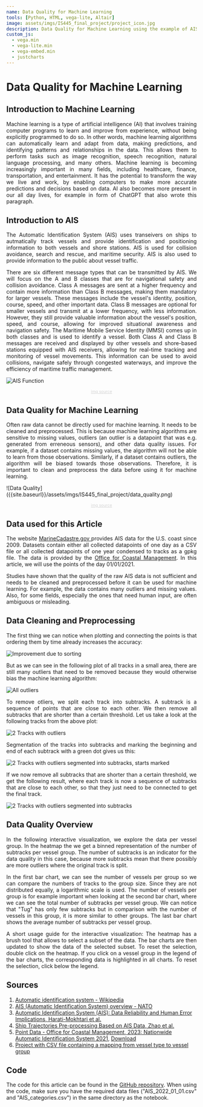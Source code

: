 ```yaml
---
name: Data Quality for Machine Learning
tools: [Python, HTML, vega-lite, Altair]
image: assets/imgs/IS445_final_project/project_icon.jpg
description: Data Quality for Machine Learning using the example of AIS data.
custom_js:
  - vega.min
  - vega-lite.min
  - vega-embed.min
  - justcharts
---
```


# Data Quality for Machine Learning

## Introduction to Machine Learning
<p align="justify">Machine learning is a type of artificial intelligence (AI) that involves training computer programs to learn and improve from experience, without being explicitly programmed to do so. In other words, machine learning algorithms can automatically learn and adapt from data, making predictions, and identifying patterns and relationships in the data. This allows them to perform tasks such as image recognition, speech recognition, natural language processing, and many others. Machine learning is becoming increasingly important in many fields, including healthcare, finance, transportation, and entertainment. It has the potential to transform the way we live and work, by enabling computers to make more accurate predictions and decisions based on data. AI also becomes more present in our all day lives, for example in form of ChatGPT that also wrote this paragraph.</p>

## Introduction to AIS
<p align="justify">The Automatic Identification System (AIS) uses transeivers on ships to autmatically track vessels and provide identification and positioning information to both vessels and shore stations. AIS is used for collision avoidance, search and rescue, and maritime security. AIS is also used to provide information to the public about vessel traffic.</p>

<p align="justify">There are six different message types that can be transmitted by AIS. We will focus on the A and B classes that are for navigational safety and collision avoidance. Class A messages are sent at a higher frequency and contain more information than Class B messages, making them mandatory for larger vessels. These messages include the vessel's identity, position, course, speed, and other important data. Class B messages are optional for smaller vessels and transmit at a lower frequency, with less information. However, they still provide valuable information about the vessel's position, speed, and course, allowing for improved situational awareness and navigation safety. The Maritime Mobile Service Identity (MMSI) comes up in both classes and is used to identify a vessel. Both Class A and Class B messages are received and displayed by other vessels and shore-based stations equipped with AIS receivers, allowing for real-time tracking and monitoring of vessel movements. This information can be used to avoid collisions, navigate safely through congested waterways, and improve the efficiency of maritime traffic management.</p>

![AIS Function]({{site.baseurl}}/assets/imgs/IS445_final_project/ais_function.jpg)
<p align="center"><a href="https://www.seereisenportal.de/fileadmin/user_upload/satellite-ais-.jpg" style="color:lightgray;test-align:center;font-size:8pt">img source</a></p>

## Data Quality for Machine Learning
<p align="justify">Often raw data cannot be directly used for machine learning. It needs to be cleaned and preprocessed. This is because machine learning algorithms are sensitive to missing values, outliers (an outlier is a datapoint that was e.g. generated from erreneous sensors), and other data quality issues. For example, if a dataset contains missing values, the algorithm will not be able to learn from those observations. Similarly, if a dataset contains outliers, the algorithm will be biased towards those observations. Therefore, it is important to clean and preprocess the data before using it for machine learning.</p>
![Data Quality]({{site.baseurl}}/assets/imgs/IS445_final_project/data_quality.png)
<p align="center"><a href="https://healthinstitute.illinois.edu/connect/news/berd-tips-dimensions-of-data-quality" style="color:lightgray;test-align:center;font-size:8pt">img source</a></p>

## Data used for this Article
<p align="justify">The website <a href="https://marinecadastre.gov/ais/"> MarineCadastre.gov </a> provides AIS data for the U.S. coast since 2009. Datasets contain either all collected datapoints of one day as a CSV file or all collected datapoints of one year condensed to tracks as a gpkg file. The data is provided by the <a href="https://coast.noaa.gov">Office for Coastal Management</a>. In this article, we will use the points of the day 01/01/2021.</p>

<p align="justify">Studies have shown that the quality of the raw AIS data is not sufficient and needs to be cleaned and preprocessed before it can be used for machine learning. For example, the data contains many outliers and missing values. Also, for some fields, especially the ones that need human input, are often ambiguous or misleading.</p>

## Data Cleaning and Preprocessing
<p align="justify">The first thing we can notice when plotting and connecting the points is that ordering them by time already increases the accuracy:</p>

![Improvement due to sorting]({{site.baseurl}}/assets/imgs/IS445_final_project/sorting_improve.png)

<p align="justify">But as we can see in the following plot of all tracks in a small area, there are still many outliers that need to be removed because they would otherwise bias the machine learning algorithm:</p>

![All outliers]({{site.baseurl}}/assets/imgs/IS445_final_project/all_outliers.png)

<p align="justify">To remove otliers, we split each track into subtracks. A subtrack is a sequence of points that are close to each other. We then remove all subtracks that are shorter than a certain threshold. Let us take a look at the following tracks from the above plot:</p>

![2 Tracks with outliers]({{site.baseurl}}/assets/imgs/IS445_final_project/2_outliers.png)

<p align="justify">Segmentation of the tracks into subtracks and marking the beginning and end of each subtrack with a green dot gives us this:</p>

![2 Tracks with outliers segmented into subtracks, starts marked]({{site.baseurl}}/assets/imgs/IS445_final_project/2_outliers_segmented_points.png)

<p align="justify">If we now remove all subtracks that are shorter than a certain threshold, we get the following result, where each track is now a sequence of subtracks that are close to each other, so that they just need to be connected to get the final track.</p>

![2 Tracks with outliers segmented into subtracks]({{site.baseurl}}/assets/imgs/IS445_final_project/2_outliers_segmented.png)

## Data Quality Overview
<p align="justify">In the following interactive visualization, we explore the data per vessel group. In the heatmap the we get a binned representation of the number of subtracks per vessel group. The number of subtracks is an indicator for the data quality in this case, because more subtracks mean that there possibly are more outliers where the original track is split.</p>

<p align="justify">In the first bar chart, we can see the number of vessels per group so we can compare the numbers of tracks to the group size. Since they are not distributed equally, a logarithmic scale is used. The number of vessels per group is for example important when looking at the second bar chart, where we can see the total number of subtracks per vessel group. We can notice that "Tug" has only few subtracks but in comparison with the number of vessels in this group, it is more similar to other groups. The last bar chart shows the average number of subtracks per vessel group.</p>

<vegachart schema-url="{{ site.baseurl }}/assets/json/is445_final_project/ais_data_quality_dashboard.json" style="width: 100%;text-align: center"></vegachart>

<p align="justify">A short usage guide for the interactive visualization: The heatmap has a brush tool that allows to select a subset of the data. The bar charts are then updated to show the data of the selected subset. To reset the selection, double click on the heatmap. If you click on a vessel group in the legend of the bar charts, the corresponding data is highlighted in all charts. To reset the selection, click below the legend.</p>

## Sources
1. [Automatic identification system - Wikipedia](https://en.wikipedia.org/wiki/Automatic_identification_system#:~:text=AIS%20was%20developed%20in%20the,range%20identification%20and%20tracking%20network.)
2. [AIS (Automatic Identification System) overview - NATO](https://shipping.nato.int/nsc/operations/news/2021/ais-automatic-identification-system-overview)
3. [Automatic Identification System (AIS): Data Reliability and Human Error Implications, Harati-Mokhtari et al.](https://doi.org/10.1017/S0373463307004298)
4. [Ship Trajectories Pre-processing Based on AIS Data, Zhao et al.](https://doi.org/10.1017/S0373463318000188)
5. <a href="https://www.fisheries.noaa.gov/inport/item/65082">Point Data - Office for Coastal Management, 2023: Nationwide Automatic Identification System 2021</a>, <a href="https://coast.noaa.gov/htdata/CMSP/AISDataHandler/2021/AIS_2021_01_01.zip">Download</a>
6. <a href="https://examples.pyviz.org/ship_traffic/ship_traffic.html">Project with CSV file containing a mapping from vessel type to vessel group</a>

## Code
<p align="justify">The code for this article can be found in the <a href="https://github.com/CptK/CptK.github.io/blob/main/python_notebooks/is445_final_project.ipynb">GitHub repository</a>. When using the code, make sure you have the required data files ("AIS_2022_01_01.csv" and "AIS_categories.csv") in the same directory as the notebook.</p>
